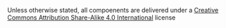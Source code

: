 Unless otherwise stated, all compoenents are delivered under a
[Creative Commons Attribution Share-Alike 4.0
International](https://creativecommons.org/licenses/by-sa/4.0/)
license

